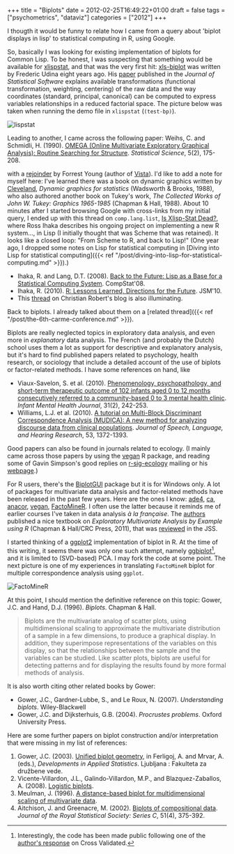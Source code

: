 +++
title = "Biplots"
date = 2012-02-25T16:49:22+01:00
draft = false
tags = ["psychometrics", "dataviz"]
categories = ["2012"]
+++

I thougth it would be funny to relate how I came from a query about 'biplot displays in lisp' to statistical computing in R, using Google.

So, basically I was looking for existing implementation of biplots for Common Lisp. To be honest, I was suspecting that something would be available for [xlispstat](http://www.stat.uiowa.edu/~luke/xls/xlispstat/), and that was the very first hit: [xls-biplot](http://tukey.upf.es/xls-biplot/) was written by Frederic Udina eight years ago. His [paper](http://www.jstatsoft.org/v13/i05/paper) published in the *Journal of Statistical Software* explains available transformations (functional transformation, weighting, centering) of the raw data and the way coordinates (standard, principal, canonical) can be computed to express variables relationships in a reduced factorial space. The picture below was taken when running the demo file in `xlispstat` (`(test-bp)`).

![lispstat](/img/20120225114345.png)

Leading to another, I came across the following paper:
Weihs, C. and Schmidli, H. (1990). [OMEGA (Online Multivariate Exploratory Graphical Analysis): Routine Searching for Structure](http://projecteuclid.org/DPubS?service=UI&version=1.0&verb=Display&handle=euclid.ss/1177012166). *Statistical Science*, 5(2), 175-208.

with a [rejoinder](http://projecteuclid.org/DPubS?service=UI&version=1.0&verb=Display&handle=euclid.ss/1177012172) by Forrest Young (author of [Vista](http://www.visualstats.org/)). I'd like to add a note for myself here: I've learned there was a book on dynamic graphics written by [Cleveland](http://www.stat.purdue.edu/~wsc/), *Dynamic graphics for statistics* (Wadsworth & Brooks, 1988), who also authored another book on Tukey's work, *The Collected Works of John W. Tukey: Graphics 1965-1985* (Chapman & Hall, 1988). About 10 minutes after I started browsing Google with cross-links from my initial query, I ended up with this thread on `comp.lang.list`, [Is Xlisp-Stat Dead?](http://coding.derkeiler.com/Archive/Lisp/comp.lang.lisp/2008-01/msg01394.html), where Ross Ihaka describes his ongoing project on implementing a new R system..., in Lisp (I initially thought that was Scheme that was retained). It looks like a closed loop: "From Scheme to R, and back to Lisp!" (One year ago, I dropped some notes on Lisp for statistical computing in [Diving into Lisp for statistical computing]({{< ref "/post/diving-into-lisp-for-statistical-computing.md" >}}).)

- Ihaka, R. and Lang, D.T. (2008). <i class="fa fa-file-pdf-o fa-1x"></i> [Back to the Future: Lisp as a Base for a Statistical Computing System](http://www.stat.auckland.ac.nz/~ihaka/downloads/Compstat-2008.pdf). CompStat'08.
- Ihaka, R. (2010). <i class="fa fa-file-pdf-o fa-1x"></i> [R: Lessons Learned, Directions for the Future](http://www.stat.auckland.ac.nz/%7Eihaka/downloads/JSM-2010.pdf). JSM'10.
- This [thread](http://xianblog.wordpress.com/2010/09/06/insane/comment-page-2/#comments) on Christian Robert's blog is also illuminating.

Back to biplots. I already talked about them on a [related thread]({{< ref "/post/the-6th-carme-conference.md" >}}).

Biplots are really neglected topics in exploratory data analysis, and even more in *explanatory* data analysis. The French (and probably the Dutch) school uses them a lot as support for descriptive and explanatory analysis, but it's hard to find published papers related to psychology, health research, or sociology that include a detailed account of the use of biplots or factor-related methods. I have some references on hand, like

- Viaux-Savelon, S. et al. (2010). <i class="fa fa-file-pdf-o fa-1x"></i> [Phenomenology, psychopathology, and short-term therapeutic outcome of 102 infants aged 0 to 12 months consecutively referred to a community-based 0 to 3 mental health clinic](http://speapsl.aphp.fr/publications/2010/2010-8.pdf). *Infant Mental Health Journal*, 31(2), 242-253.
- Williams, L.J. et al. (2010). <i class="fa fa-file-pdf-o fa-1x"></i> [A tutorial on Multi-Block Discriminant Correspondence Analysis (MUDICA): A new method for analyzing discourse data from clinical populations](http://ftp.utdallas.edu/~herve/abdi-wafo2010-mudica-inpress.pdf). *Journal of Speech, Language, and Hearing Research*, 53, 1372-1393.

Good papers can also be found in journals related to ecology. (I mainly came across those papers by using the [vegan](http://cc.oulu.fi/~jarioksa/softhelp/vegan.html) R package, and reading some of Gavin Simpson's good replies on [r-sig-ecology](https://stat.ethz.ch/mailman/listinfo/r-sig-ecology) mailing or his [webpage](http://www.ucl.ac.uk/~ucfagls/).)

For R users, there's the [BiplotGUI](http://biplotgui.r-forge.r-project.org/) package but it is for Windows only. A lot of packages for multivariate data analysis and factor-related methods have been released in the past few years. Here are the ones I know: [ade4](http://cran.r-project.org/web/packages/ade4/index.html), [ca](http://cran.r-project.org/web/packages/ca/index.html), [anacor](http://cran.r-project.org/web/packages/anacor/index.html), [vegan](http://cran.r-project.org/web/packages/vegan/index.html), [FactoMineR](http://cran.r-project.org/web/packages/FactoMineR/index.html). I often use the latter because it reminds me of earlier courses I've taken in data analysis *à la française*. The [authors](http://factominer.free.fr/) published a nice textbook on *Exploratory Multivariate Analysis by Example using R* (Chapman & Hall/CRC Press, 2011), that was [reviewed](http://www.jstatsoft.org/v40/b02/paper) in the JSS.

I started thinking of a [ggplot2](http://had.co.nz/ggplot2/) implementation of biplot in R. At the time of this writing, it seems there was only one such attempt, namely [ggbiplot](https://github.com/vqv/ggbiplot)[^1], and it is limited to (SVD-based) PCA. I may fork the code at some point. The next picture is one of my experiences in translating `FactoMineR` biplot for multiple correspondence analysis using `ggplot`.

![FactoMineR](/img/20120225130226.png)

At this point, I should mention the definitive reference on this topic: Gower, J.C. and Hand, D.J. (1996). *Biplots*. Chapman & Hall.

> Biplots are the multivariate analog of scatter plots, using multidimensional scaling to approximate the multivariate distribution of a sample in a few dimensions, to produce a graphical display. In addition, they superimpose representations of the variables on this display, so that the relationships between the sample and the variables can be studied. Like scatter plots, biplots are useful for detecting patterns and for displaying the results found by more formal methods of analysis.

It is also worth citing other related books by Gower:

- Gower, J.C., Gardner-Lubbe, S., and Le Roux, N. (2007). *Understanding biplots*. Wiley-Blackwell
- Gower, J.C. and Dijksterhuis, G.B. (2004). *Procrustes problems*. Oxford University Press.

Here are some further papers on biplot construction and/or interpretation that were missing in my list of references:

1. Gower, J.C. (2003). <i class="fa fa-file-pdf-o fa-1x"></i> [Unified biplot geometry](http://mrvar.fdv.uni-lj.si/pub/mz/mz19/gower.pdf), in Ferligoj, A. and Mrvar, A. (eds.), *Developments in Applied Statistics*. Ljubljana : Fakulteta za družbene vede.
2. Vicente-Villardon, J.L., Galindo-Villardon, M.P., and Blazquez-Zaballos, A. (2008). <i class="fa fa-file-pdf-o fa-1x"></i> [Logistic biplots](http://biplot.usal.es/DOCTORADO/3CICLO/BIENIO-06-08/Logistic%20Biplots%20final.pdf).
3. Meulman, J. (1996). <i class="fa fa-file-pdf-o fa-1x"></i> [A distance-based biplot for multidimensional scaling of multivariate data](http://www.datatheory.nl/pdfs/96/96_04.pdf).
4. Aitchison, J. and Greenacre, M. (2002). <i class="fa fa-file-pdf-o fa-1x"></i> [Biplots of compositional data](http://www.econ.upf.edu/docs/papers/downloads/557.pdf). *Journal of the Royal Statistical Society: Series C*, 51(4), 375-392.

[^1]: Interestingly, the code has been made public following one of the [author's response](http://stats.stackexchange.com/a/7862/930) on Cross Validated.
